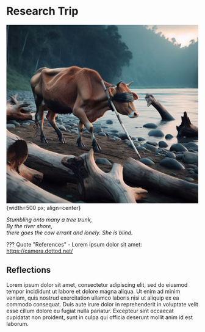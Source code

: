 # **Research Trip**

![AI La vaca cega](../images/AI_laVacaCega.JPG){width=500 px; align=center}

*Stumbling onto many a tree trunk,*<br>
*By the river shore,*<br>
*there goes the cow errant and lonely. She is blind.*<br>




??? Quote "References"
    - Lorem ipsum dolor sit amet: https://camera.dottod.net/
    

## Reflections

Lorem ipsum dolor sit amet, consectetur adipiscing elit, sed do eiusmod tempor incididunt ut labore et dolore magna aliqua. Ut enim ad minim veniam, quis nostrud exercitation ullamco laboris nisi ut aliquip ex ea commodo consequat. Duis aute irure dolor in reprehenderit in voluptate velit esse cillum dolore eu fugiat nulla pariatur. Excepteur sint occaecat cupidatat non proident, sunt in culpa qui officia deserunt mollit anim id est laborum.
